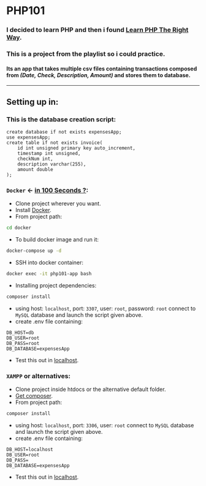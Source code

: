 # PHP101
### I decided to learn PHP and then i found [Learn PHP The Right Way](https://youtube.com/playlist?list=PLr3d3QYzkw2xabQRUpcZ_IBk9W50M9pe-).
### This is a project from the playlist so i could practice.
#### Its an app that takes multiple csv files containing transactions composed from ***(Date, Check, Description, Amount)*** and stores them to database.

<hr>

## Setting up in:
### This is the database creation script:
```mysql
create database if not exists expensesApp;
use expensesApp;
create table if not exists invoice(
    id int unsigned primary key auto_increment,
    timestamp int unsigned,
    checkNum int,
    description varchar(255),
    amount double
);
```
### `Docker` <- [in 100 Seconds ?](https://youtu.be/Gjnup-PuquQ):
* Clone project wherever you want.
* Install [Docker](https://www.docker.com/get-started).
* From project path:
```bash 
cd docker
```
* To build docker image and run it:
```bash
docker-compose up -d
```
* SSH into docker container:
```bash
docker exec -it php101-app bash
```
* Installing project dependencies:
```bash
composer install
```
* using host: `localhost`, port: `3307`, user: `root`, password: `root` connect to `MySQL` database and launch the script given above.
* create .env file containing:
```text
DB_HOST=db
DB_USER=root
DB_PASS=root
DB_DATABASE=expensesApp
```
* Test this out in [localhost](http://localhost:8001/).
### `XAMPP` or alternatives:
* Clone project inside htdocs or the alternative default folder.
* [Get composer](https://getcomposer.org/).
* From project path:
```bash
composer install
```
* using host: `localhost`, port: `3306`, user: `root` connect to `MySQL` database and launch the script given above.
* create .env file containing:
```text
DB_HOST=localhost
DB_USER=root
DB_PASS=
DB_DATABASE=expensesApp
```
* Test this out in [localhost](http://localhost:8001/).
